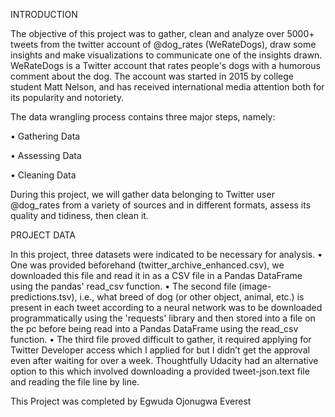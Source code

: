 INTRODUCTION

The objective of this project was to gather, clean and analyze over 5000+ tweets from the twitter account
of @dog_rates (WeRateDogs), draw some insights and make visualizations to communicate one of the
insights drawn. WeRateDogs is a Twitter account that rates people's dogs with a humorous comment
about the dog. The account was started in 2015 by college student Matt Nelson, and has received
international media attention both for its popularity and notoriety.

The data wrangling process contains three major steps, namely:

• Gathering Data

• Assessing Data

• Cleaning Data

During this project, we will gather data belonging to Twitter user @dog_rates from a variety of sources
and in different formats, assess its quality and tidiness, then clean it.

PROJECT DATA

In this project, three datasets were indicated to be necessary for analysis.
• One was provided beforehand (twitter_archive_enhanced.csv), we downloaded this file and read
it in as a CSV file in a Pandas DataFrame using the pandas' read_csv function.
• The second file (image-predictions.tsv), i.e., what breed of dog (or other object, animal, etc.) is
present in each tweet according to a neural network was to be downloaded programmatically
using the 'requests' library and then stored into a file on the pc before being read into a Pandas
DataFrame using the read_csv function.
• The third file proved difficult to gather, it required applying for Twitter Developer access which I
applied for but I didn’t get the approval even after waiting for over a week. Thoughtfully Udacity
had an alternative option to this which involved downloading a provided tweet-json.text file and
reading the file line by line.

This Project was completed by Egwuda Ojonugwa Everest
